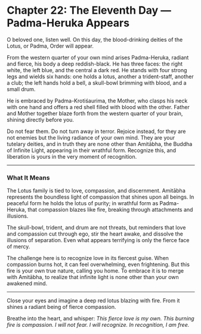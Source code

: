 # Chapter 22: The Eleventh Day — Padma-Heruka Appears

O beloved one, listen well. On this day, the blood-drinking deities of the Lotus, or Padma, Order will appear.

From the western quarter of your own mind arises Padma-Heruka, radiant and fierce, his body a deep reddish-black. He has three faces: the right white, the left blue, and the central a dark red. He stands with four strong legs and wields six hands: one holds a lotus, another a trident-staff, another a club; the left hands hold a bell, a skull-bowl brimming with blood, and a small drum.

He is embraced by Padma-Krotiśaurima, the Mother, who clasps his neck with one hand and offers a red shell filled with blood with the other. Father and Mother together blaze forth from the western quarter of your brain, shining directly before you.

Do not fear them. Do not turn away in terror. Rejoice instead, for they are not enemies but the living radiance of your own mind. They are your tutelary deities, and in truth they are none other than Amitābha, the Buddha of Infinite Light, appearing in their wrathful form. Recognize this, and liberation is yours in the very moment of recognition.

---

### What It Means

The Lotus family is tied to love, compassion, and discernment. Amitābha represents the boundless light of compassion that shines upon all beings. In peaceful form he holds the lotus of purity; in wrathful form as Padma-Heruka, that compassion blazes like fire, breaking through attachments and illusions.

The skull-bowl, trident, and drum are not threats, but reminders that love and compassion cut through ego, stir the heart awake, and dissolve the illusions of separation. Even what appears terrifying is only the fierce face of mercy.

The challenge here is to recognize love in its fiercest guise. When compassion burns hot, it can feel overwhelming, even frightening. But this fire is your own true nature, calling you home. To embrace it is to merge with Amitābha, to realize that infinite light is none other than your own awakened mind.

---

Close your eyes and imagine a deep red lotus blazing with fire. From it shines a radiant being of fierce compassion. 

Breathe into the heart, and whisper:
*This fierce love is my own.
This burning fire is compassion.
I will not fear. I will recognize.
In recognition, I am free.*
